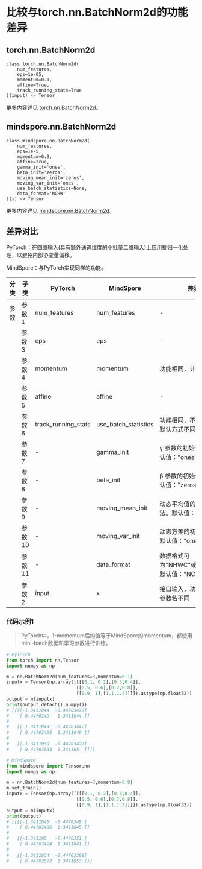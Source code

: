 # 比较与torch.nn.BatchNorm2d的功能差异

## torch.nn.BatchNorm2d

```text
class torch.nn.BatchNorm2d(
    num_features,
    eps=1e-05,
    momentum=0.1,
    affine=True,
    track_running_stats=True
)(input) -> Tensor
```

更多内容详见 [torch.nn.BatchNorm2d](https://pytorch.org/docs/1.8.1/generated/torch.nn.BatchNorm2d.html)。

## mindspore.nn.BatchNorm2d

```text
class mindspore.nn.BatchNorm2d(
    num_features,
    eps=1e-5,
    momentum=0.9,
    affine=True,
    gamma_init='ones',
    beta_init='zeros',
    moving_mean_init='zeros',
    moving_var_init='ones',
    use_batch_statistics=None,
    data_format='NCHW'
)(x) -> Tensor
```

更多内容详见 [mindspore.nn.BatchNorm2d](https://www.mindspore.cn/docs/zh-CN/master/api_python/nn/mindspore.nn.BatchNorm2d.html)。

## 差异对比

PyTorch：‎在四维输入(具有额外通道维度的小批量二维输入)上应用批归一化处理，以避免内部协变量偏移。

MindSpore：与PyTorch实现同样的功能。

| 分类 | 子类 |PyTorch | MindSpore | 差异 |
| --- | --- | --- | --- |---|
|参数 | 参数1 | num_features | num_features | - |
| | 参数3 | eps | eps | - |
| | 参数4 | momentum | momentum |功能相同，计算方式不同 |
| | 参数5 | affine | affine |- |
| | 参数6 | track_running_stats | use_batch_statistics | 功能相同，不同值对应的默认方式不同 |
| | 参数7 | - | gamma_init |γ 参数的初始化方法。默认值："ones"。 |
| | 参数8 | - | beta_init |β 参数的初始化方法。默认值："zeros"。 |
| | 参数9 | - | moving_mean_init |动态平均值的初始化方法。默认值："zeros"。 |
| | 参数10 | - | moving_var_init |动态方差的初始化方法。默认值："ones"。 |
| | 参数11 | - | data_format |数据格式可为"NHWC"或"NCHW"。默认值："NCHW"。 |
| | 参数2 | input | x | 接口输入，功能一致，仅参数名不同 |

### 代码示例1

> PyTorch中，1-momentum后的值等于MindSpore的momentum，都使用mini-batch数据和学习参数进行训练。

```python
# PyTorch
from torch import nn,Tensor
import numpy as np

m = nn.BatchNorm2d(num_features=3,momentum=0.1)
inputx = Tensor(np.array([[[[0.1, 0.2],[0.3,0.4]],
                          [[0.5, 0.6],[0.7,0.8]],
                          [[0.9, 1],[1.1,1.2]]]]).astype(np.float32))
output = m(inputx)
print(output.detach().numpy())
# [[[[-1.3411044  -0.44703478]
#    [ 0.4470349   1.3411044 ]]
#
#   [[-1.3411043  -0.44703442]
#    [ 0.44703496  1.3411049 ]]
#
#   [[-1.3411039  -0.44703427]
#    [ 0.44703534  1.341105  ]]]]

# MindSpore
from mindspore import Tensor,nn
import numpy as np

m = nn.BatchNorm2d(num_features=3,momentum=0.9)
m.set_train()
inputx = Tensor(np.array([[[[0.1, 0.2],[0.3,0.4]],
                          [[0.5, 0.6],[0.7,0.8]],
                          [[0.9, 1],[1.1,1.2]]]]).astype(np.float32))
output = m(inputx)
print(output)
# [[[[-1.3411045  -0.4470348 ]
#    [ 0.44703496  1.3411045 ]]
#
#   [[-1.341105   -0.4470351 ]
#    [ 0.44703424  1.3411041 ]]
#
#   [[-1.3411034  -0.44703388]
#    [ 0.44703573  1.3411053 ]]]
```
